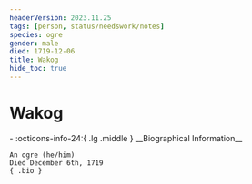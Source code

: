```yaml
---
headerVersion: 2023.11.25
tags: [person, status/needswork/notes]
species: ogre
gender: male
died: 1719-12-06
title: Wakog
hide_toc: true
---
```

# Wakog
<div class="grid cards ext-narrow-margin ext-one-column" markdown>
- :octicons-info-24:{ .lg .middle } __Biographical Information__

    An ogre (he/him)  
    Died December 6th, 1719  
    { .bio }

</div>


